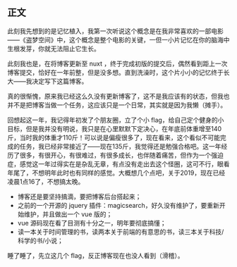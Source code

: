 ## 正文

此刻我先想到的是记忆植入，我第一次听说这个概念是在我非常喜欢的一部电影——《盗梦空间》中，这个概念是整个电影的关键，一但一小片记忆在你的脑海中生根发芽，你就无法阻止它生长。

此刻我也是，在将博客更新至 nuxt ，终于完成初版的提交后，偶然看到距上一次博客提交，恰好在一年前整，但是没多想。直到洗澡时，这个片小小的记忆终于长大——我决定写下这篇博客。

真的很惭愧，原来我已经这么久没有更新博客了，这不是我应该有的状态，但我也并不是把博客当做一个任务，这应该只是一个日常，其实就是因为我懒（摊手）。

回想起这一年，我记得年初发了个朋友圈，立了个小 flag，给自己定个健身的小目标，但是我并没有明说，我只是在心里默默下定决心，在年底前体重增至140斤，当时我的体重才110斤！可以说是偏瘦很多了，现在看来，这个看似不可能完成的任务，我已经非常接近了——现在135斤，我觉得还是勉强合格吧。这一年经历了很多，有很开心，有很难过，有很多成长，也伴随着痛苦，但作为一个强迫症，感觉这一年过得实在是杂乱无章，有点没有走出去这个怪圈，这可不行，眼看年尾了，不想明年此时也有同样的感觉。大概想几个点吧，关于2019，现在已经凌晨1点16了，不想搞太晚。

* 博客还是要坚持搞滴，要把博客后台搭起来；
* 之前的一个开源的 jquery 插件：magicsearch，好久没有维护了，要重新开始维护，并且做出一个 vue 版的；
* vue 源码现在看了目测有十分之一，明年要彻底搞懂；
* 读一本关于时间管理的书，读两本关于前端的有意思的书，读三本关于科技/科学的书/小说；

睡了睡了，先立这几个 flag，反正博客现在也没人看到（滑稽）。